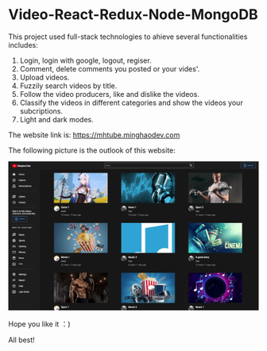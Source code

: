 # Video-React-Redux-Node-MongoDB

This project used full-stack technologies to ahieve several functionalities includes:
1. Login, login with google, logout, regiser.
2. Comment, delete comments you posted or your vides'.
3. Upload videos.
4. Fuzzily search videos by title.
5. Follow the video producers, like and dislike the videos.
6. Classify the videos in different categories and show the videos your subcriptions.
7. Light and dark modes.

The website link is: https://mhtube.minghaodev.com

The following picture is the outlook of this website:

![Image text](show.png)

Hope you like it ：)

All best!
